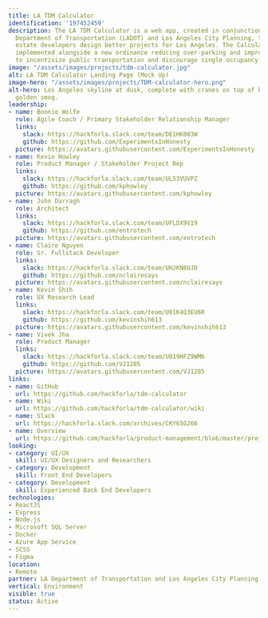 ```yaml
---
title: LA TDM Calculator
identification: '197452459'
description: The LA TDM Calculator is a web app, created in conjunction with the L.A.
  Department of Transportation (LADOT) and Los Angeles City Planning, to help real
  estate developers design better projects for Los Angeles. The Calculator is being
  implemented alongside a new ordinance reducing over-parking and improving the infrastructure
  to incentivize public transportation and discourage single occupancy vehicle trips.
image: "/assets/images/projects/tdm-calculator.jpg"
alt: LA TDM Calculator Landing Page (Mock Up)
image-hero: "/assets/images/projects/TDM-calculator-hero.png"
alt-hero: Los Angeles skyline at dusk, complete with cranes on top of buildings and
  golden smog.
leadership:
- name: Bonnie Wolfe
  role: Agile Coach / Primary Stakeholder Relationship Manager
  links:
    slack: https://hackforla.slack.com/team/DE1HK083W
    github: https://github.com/ExperimentsInHonesty
  picture: https://avatars.githubusercontent.com/ExperimentsInHonesty
- name: Kevin Howley
  role: Product Manager / Stakeholder Project Rep
  links:
    slack: https://hackforla.slack.com/team/UL53VUVPZ
    github: https://github.com/kphowley
  picture: https://avatars.githubusercontent.com/kphowley
- name: John Darragh
  role: Architect
  links:
    slack: https://hackforla.slack.com/team/UFLDX9V19
    github: https://github.com/entrotech
  picture: https://avatars.githubusercontent.com/entrotech
- name: Claire Nguyen
  role: Sr. Fullstack Developer
  links:
    slack: https://hackforla.slack.com/team/UHJKN8UJD
    github: https://github.com/nclairesays
  picture: https://avatars.githubusercontent.com/nclairesays
- name: Kevin Shih
  role: UX Research Lead
  links:
    slack: https://hackforla.slack.com/team/U01K4Q3EU6R
    github: https://github.com/kevinshih613
  picture: https://avatars.githubusercontent.com/kevinshih613
- name: Vivek Jha
  role: Product Manager
  links:
    slack: https://hackforla.slack.com/team/U019HFZ9WM6
    github: https://github.com/VJ1285
  picture: https://avatars.githubusercontent.com/VJ1285
links:
- name: GitHub
  url: https://github.com/hackforla/tdm-calculator
- name: Wiki
  url: https://github.com/hackforla/tdm-calculator/wiki
- name: Slack
  url: https://hackforla.slack.com/archives/CKY65G266
- name: Overview
  url: https://github.com/hackforla/product-management/blob/master/project-one-sheets/TDM-Calculator-Product-One-Sheet.pdf
looking:
- category: UI/UX
  skill: UI/UX Designers and Researchers
- category: Development
  skill: Front End Developers
- category: Development
  skill: Experienced Back End Developers
technologies:
- ReactJS
- Express
- Node.js
- Microsoft SQL Server
- Docker
- Azure App Service
- SCSS
- Figma
location:
- Remote
partner: LA Department of Transportation and Los Angeles City Planning
vertical: Environment
visible: true
status: Active
---
```


